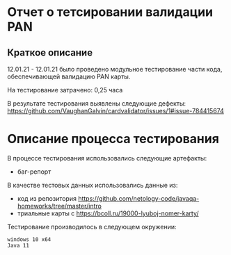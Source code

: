 # Отчет о тетсировании валидации PAN

## Краткое описание

12.01.21 - 12.01.21 было проведено модульное тестирование части кода, обеспечивающей валидацию PAN карты.

На тестирование затрачено: 0,25 часа

В результате тестирования выявлены следующие дефекты: https://github.com/VaughanGalvin/cardvalidator/issues/1#issue-784415674

# Описание процесса тестирования

В процессе тестирования использовались следующие артефакты:
* баг-репорт

В качестве тестовых данных использовались данные из:
* код из репозитория https://github.com/netology-code/javaqa-homeworks/tree/master/intro
* триальные карты с https://bcoll.ru/19000-lyuboj-nomer-karty/

Тестирование производилось в следующем окружении:

    windows 10 x64
    Java 11

